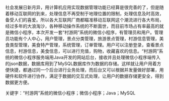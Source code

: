 社会发展日新月异，用计算机应用实现数据管理功能已经算是很完善的了，但是随着移动互联网的到来，处理信息不再受制于地理位置的限制，处理信息及时高效，备受人们的喜爱。所以各大互联网厂商都瞄准移动互联网这个潮流进行各大布局，经过多年的大浪淘沙，各种移动操作系统的不断面世，而目前市场占有率最高的就是微信小程序，本次开发一套“村游网”系统的微信小程序，有管理员和用户。管理员功能有个人中心，用户管理，景点分类管理，旅游景点管理，村游信息管理，美食类型管理，美食特产管理，系统管理，订单管理。用户可以注册登录，查看景点信息，村游信息，美食信息，可以进行充值，购物，收藏喜欢的信息。“村游网”系统的微信小程序服务端用Java开发的网站后台，接收并且处理微信小程序端传入的json数据，数据库用到了MySQL数据库作为数据的存储。这样就让用户用着方便快捷，都通过同一个后台进行业务处理，而后台又可以根据并发量做好部署，用硬件和软件进行协作，满足于数据的交互式处理，让用户的数据存储更安全，得到数据更方便。

关键字：“村游网”系统的微信小程序；微信小程序；Java；MySQL
